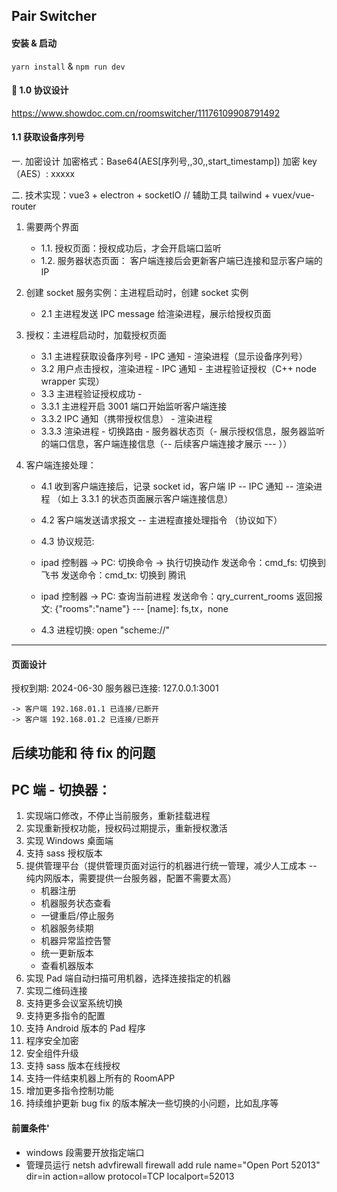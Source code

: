 ## Pair Switcher

#### 安装 & 启动

`yarn install` & `npm run dev`

#### 🥳 1.0 协议设计

https://www.showdoc.com.cn/roomswitcher/11176109908791492

#### 1.1 获取设备序列号

一. 加密设计
加密格式：Base64(AES[序列号,,30,,start_timestamp])
加密 key（AES）: xxxxx

二. 技术实现：vue3 + electron + socketIO // 辅助工具 tailwind + vuex/vue-router

1. 需要两个界面
   - 1.1. 授权页面：授权成功后，才会开启端口监听
   - 1.2. 服务器状态页面： 客户端连接后会更新客户端已连接和显示客户端的 IP
2. 创建 socket 服务实例：主进程启动时，创建 socket 实例
   - 2.1 主进程发送 IPC message 给渲染进程，展示给授权页面
3. 授权：主进程启动时，加载授权页面
   - 3.1 主进程获取设备序列号 - IPC 通知 - 渲染进程（显示设备序列号）
   - 3.2 用户点击授权，渲染进程 - IPC 通知 - 主进程验证授权（C++ node wrapper 实现）
   - 3.3 主进程验证授权成功 -
   - 3.3.1 主进程开启 3001 端口开始监听客户端连接
   - 3.3.2 IPC 通知（携带授权信息） - 渲染进程
   - 3.3.3 渲染进程 - 切换路由 - 服务器状态页（- 展示授权信息，服务器监听的端口信息，客户端连接信息（-- 后续客户端连接才展示 --- ））
4. 客户端连接处理：

   - 4.1 收到客户端连接后，记录 socket id，客户端 IP -- IPC 通知 -- 渲染进程 （如上 3.3.1 的状态页面展示客户端连接信息）
   - 4.2 客户端发送请求报文 -- 主进程直接处理指令 （协议如下）
   - 4.3 协议规范:
   - ipad 控制器 -> PC: 切换命令 -> 执行切换动作
     发送命令：cmd_fs: 切换到 飞书
     发送命令：cmd_tx: 切换到 腾讯

   - ipad 控制器 -> PC: 查询当前进程
     发送命令：qry_current_rooms
     返回报文: {"rooms":"name"} --- [name]: fs,tx，none

   - 4.3 进程切换: open "scheme://"

---

#### 页面设计

授权到期: 2024-06-30
服务器已连接: 127.0.0.1:3001

    -> 客户端 192.168.01.1 已连接/已断开
    -> 客户端 192.168.01.2 已连接/已断开

## 后续功能和 待 fix 的问题

## PC 端 - 切换器：

1. 实现端口修改，不停止当前服务，重新挂载进程
2. 实现重新授权功能，授权码过期提示，重新授权激活
3. 实现 Windows 桌面端
4. 支持 sass 授权版本
5. 提供管理平台（提供管理页面对运行的机器进行统一管理，减少人工成本 -- 纯内网版本，需要提供一台服务器，配置不需要太高）
   - 机器注册
   - 机器服务状态查看
   - 一键重启/停止服务
   - 机器服务续期
   - 机器异常监控告警
   - 统一更新版本
   - 查看机器版本
6. 实现 Pad 端自动扫描可用机器，选择连接指定的机器
7. 实现二维码连接
8. 支持更多会议室系统切换
9. 支持更多指令的配置
10. 支持 Android 版本的 Pad 程序
11. 程序安全加密
12. 安全组件升级
13. 支持 sass 版本在线授权
14. 支持一件结束机器上所有的 RoomAPP
15. 增加更多指令控制功能
16. 持续维护更新 bug fix 的版本解决一些切换的小问题，比如乱序等


#### 前置条件'
- windows 段需要开放指定端口
- 管理员运行 netsh advfirewall firewall add rule name="Open Port 52013" dir=in action=allow protocol=TCP localport=52013